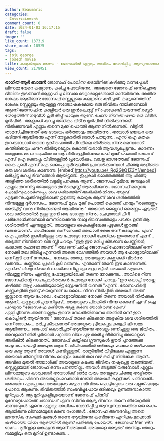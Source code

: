 ```yaml
---
author: Beaumaris
categories:
- Entertainment
comment_count: 0
date: 2024-01-03 16:17:15
draft: false
image: ''
like_count: 137319
share_count: 18525
tags:
- joju george
- joseph movie
title: കാമുകിയുടെ മരണം - ജോസഫിൽ ഏറ്റവും അധികം വേദനിപ്പിച്ച ആസ്വസ്ഥനാക്കിയ ആ രംഗം
view_count: 2178051
---
```


**രാഗീത് ആർ ബാലൻ** ജോസഫ് പോലീസ് ട്രെയിനിങ് കഴിഞ്ഞു വന്നപ്പോൾ ലിസമ്മ വേറെ കല്യാണം കഴിച്ചു പോയിരുന്നു.. അങ്ങനെ ജോസഫ് ഒന്നിച്ചൊരു ജീവിതം തുടങ്ങാൻ ആഗ്രഹിച്ച ലിസമ്മ മറ്റൊരാളുടേതായി മാറിയിരുന്നു. അതിനു ശേഷം ആയിരുന്നു ജോസഫ് സ്റ്റെല്ലയെ കല്യാണം കഴിച്ചത്..കല്യാണത്തിന് ശേഷം സ്റ്റെല്ലയും ആയുള്ള സന്തോഷകരമായ ഒരു ജീവിതം നയിക്കുമ്പോൾ ആണ് ജോസഫിനു കാളിയർ ഒരു ഇൻക്വെസ്റ്റ് ന് പോകേണ്ടി വരുന്നത്.റബ്ബർ തോട്ടത്തിന് നടുവിൽ കൂടി ജീപ്പ് പായുക ആണ്. ചെന്നു നിന്നത് പഴയ ഒരു വീടിനു മുൻപിൽ.. ആളുകൾ കുറച്ചു അധികം വീടിനു മുൻപിൽ നിൽക്കുന്നുണ്ട്.. നിൽക്കുന്നവർ എല്ലാം തന്നെ മുക്ക് പൊത്തി ആണ് നിൽക്കുന്നത്.. വീട്ടിൽ താമസിച്ചിരുന്നത് ഒരു ഭാര്യയും ഭർത്താവും ആയിരുന്നു.. അയാൾ ഭയങ്കര ഒരു കുടിയൻ ആയിരുന്നു എന്ന് നാട്ടുകാരിൽ ഒരാൾ പറയുന്നു.. എസ് ഐ കതകു തുറക്കുമ്പോൾ തന്നെ മുക്ക് പൊത്തി പിറകിലെ തിരിഞ്ഞു നിന്നു മെമ്പറോട് കുന്തിരിക്കവും ചന്ദന തിരിയുമെല്ലാം കൊണ്ട് വരാൻ ആവശ്യപ്പെടുന്നു.. കാരണം അത്രക്കും മണം ആയിരുന്നു ആ വീടിനുള്ളിൽ.ജോസഫ് മുക്ക് പൊത്തി കൊണ്ട് എസ് ഐ ക്കൊപ്പം വീടിനുള്ളിൽ പ്രവേശിക്കും..വലതു ഭാഗത്തേക്ക് ജോസഫ് കൈ ചൂണ്ടി എസ് ഐ ക്കൊപ്പം റൂമിനുള്ളിൽ പ്രവേശിക്കുമ്പോൾ ചീഞ്ഞു അളിഞ്ഞ ഒരു ശവ ശരീരം കാണുന്നു. [embed]https://youtu.be/_Rg2G8Q1Z3Y[/embed] മരിച്ചിട്ടു കുറച്ചു ദിവസങ്ങൾ ആയിട്ടുണ്ട്.. ഇച്ചകൾ മൊത്തത്തിൽ ആ ചീഞ്ഞു അളിഞ്ഞ ശരീരത്തിൽ വട്ടമിട്ടു പറക്കുക ആണ്.. ജോസഫ് റൂമിലെ ജനലുകൾ എല്ലാം തുറന്നിട്ടു അയാളുടെ ഇൻക്വെസ്റ്റ് ആരംഭിക്കുന്നു.. ജോസഫ് മറ്റൊരു പോലീസുകാരനൊപ്പം ശവ ശരീരത്തിന് അരികിൽ നിന്നും അളവ് എടുക്കുന്നു..മൂക്കിനുള്ളിലെക്ക് തുളഞ്ഞു കയറുക ആണ് ശവ ശരീരത്തിൽ നിന്നുമുള്ള ദുർഗന്ധം... ജോസഫ് മുഖം മുക്ക് പൊത്തി കൊണ്ട് പറയും "രണ്ടെണ്ണം അടിച്ചിട്ട് വന്നു നിൽക്കേണ്ടത് ആയിരുന്നു " അയാൾ ബ്ലൈഡ് ഒരെണ്ണം എടുത്ത് ശവ ശരീരത്തിൽ ഉള്ള തുണി ഒരു ഭാഗത്തു നിന്നും ചെറുതായി കീറി പരിശോധിക്കുമ്പോൾ മനസിലാക്കുന്നു നാലു ദിവസത്തോളം പഴക്കം ഉണ്ട് ആ ശരീരത്തിന് എന്നുള്ളത്.. അയാളുടെ കൈകളിലേക്കു പുഴുക്കൾ ഇറങ്ങി വരുകയാണ്.. അതിലേക്കു ഒന്ന് നോക്കി അയാൾ കൈ ഒന്ന് കുടയുന്നു.. എസ് ഐ ചുമരിൽ തൂക്കിയിട്ടുള്ള ഒരു ഫോട്ടോ നോക്കി ചോദിക്കും ഇതാരാണ് എന്ന്... അടുത്ത് നിന്നിരുന്ന ഒരു സ്ത്രീ പറയും "ഇതു ഈ മരിച്ചു കിടക്കുന്ന പെണ്ണിന്റെ കല്യാണ ഫോട്ടോ ആണ് " തല ഒന്ന് ചരിച്ചു ജോസഫ് ഫോട്ടോയിലേക്ക് ഒന്ന് നോക്കി തല തിരിച്ചു എന്നാൽ അതെ വേഗത്തിൽ അയാൾ ആ ഫോട്ടോയിലേക്ക് ഒന്ന് കൂടി ഒന്ന് നോക്കും... നോക്കും തോറും അയാളുടെ കണ്ണുകൾ വിടർന്നു വരുന്നു... കണ്ണിലെ പ്രഷർ കൂടി വരുന്നു.. എന്താണ് ഞാൻ ഈ കാണുന്നത്.. എനിക്ക് വിശ്വസിക്കാൻ സാധിക്കുന്നില്ല എന്നുള്ള മട്ടിൽ അയാൾ പതുക്കെ നിലത്തു നിന്നും എണിറ്റു ഫോട്ടോയിലേക്ക് തന്നെ നോക്കുന്നു... അവിടെ നിന്ന ജോസഫിന്റെ സഹപ്രവർത്തകൻ ഫോട്ടോ നോക്കി പറയും "ഈ കൊച്ച് അല്ലെ കഴിഞ്ഞ ആഴ്ച പരാതിയുമായിട്ട് സ്റ്റേഷനിൽ വന്നത് "എന്ന്.. ജോസഫിന്റെ കണ്ണുകളിൽ ഇരുട്ട് കയറുന്നത് പോലെ... നിന്ന നിൽപ്പിൽ അയാൾ അങ്ങ് ഇല്ലാതെ ആയ പോലെ.. ഫോട്ടോയിലേക്ക് നോക്കി തന്നെ അയാൾ നിൽക്കുക ആണ്.. കണ്ണുകൾ ചുവന്നിട്ടുണ്ട്...അയാളുടെ പിറകിൽ നിന്നു കൊണ്ട് എസ് ഐ പറയുന്നു "ജോസഫെ കഴിഞ്ഞ ആഴ്ച തന്നെ ഞാൻ രണ്ട് കേസ് ഏല്പിച്ചിരുന്നു..അത് വല്ലതും തുറന്നു നോക്കിയിരുന്നോ അതിൽ ഒന്ന് ഈ കൊച്ചിന്റെ ആയിരുന്നു " ജോസഫ് താഴെ കിടക്കുന്ന അഴുകിയ ശവ ശരീരത്തിൽ ഒന്ന് നോക്കും... മരിച്ചു കിടക്കുന്നത് അയാളുടെ പ്രിയപ്പെട്ട കാമുകി ലിസമ്മ ആയിരുന്നു... ഒരുപാട് കൊതിച്ചത് ആയിരുന്നു അവളും ഒന്നിച്ചുള്ള ഒരു ജീവിതം.. അവളാണ് തിരിച്ചറിയാൻ പറ്റാത്ത വിധം പുഴു അരിച്ചു ജീർണിച്ചു അയാളുടെ അരികിൽ കിടക്കുന്നത്.. ജോസഫ് കയ്യിലെ ഗ്ലൗസുകൾ ഊരി പുറത്തേക്കു ഓടുന്നു... പൊട്ടി കരയുക ആണ്.. ജീവിതത്തിൽ ഒരിക്കലും മറക്കാൻ കഴിയാത്ത ഒരു കാഴ്ച ആണ് അയാൾ കണ്ടിട്ടുള്ളത്.. രാത്രിയിൽ വീട്ടിലേക്കു എത്തുന്ന അയാൾ കിണറ്റിൽ നിന്നും വെള്ളം കോരി തല വഴി ഒഴിച്ച് നിൽക്കുക ആണ്.. അവിടെ മുതൽ അയാൾക്ക്‌ അയാളുടെ കുടുംബ ജീവിതം നഷ്ടപ്പെട്ടു തുടങ്ങിയത്. സ്റ്റെല്ലയോട് ജോസഫ് ഒന്നും പറഞ്ഞില്ല.. അവൾ അടുത്ത് വരുമ്പോൾ എല്ലാം ലിസമ്മയുടെ കാര്യങ്ങൾ അയാൾക്ക്‌ ഓർമ വരും അവളുടെ ചീഞ്ഞു അളിഞ്ഞ ശരീരവും.. പിന്നെ അതെല്ലാം മറക്കാൻ വേണ്ടി അയാൾ കള്ള് കുടി പതിവാക്കി.. അങ്ങനെ എപ്പോഴോ അയാളുടെ കുടുംബ ജീവിതം പൊട്ടിപ്പോയ ഒരു പളുങ്ക് പാത്രം പോലെ ആകുന്നു. ജീവിതത്തില്‍ സംഭവിച്ചുപോയ ഒരിക്കലും ഉണങ്ങനാകാത്ത മുറിവുകൾ. ആ മുറിവുകളിലൂടെയാണ് ജോസഫ് പിന്നീട് മുന്നോട്ടുപോയത്..ജോസഫ് എന്ന സിനിമ ആദ്യ ദിവസം തന്നെ തീയേറ്ററിൽ കണ്ടപ്പോൾ എന്നെ ഏറ്റവും അധികം വേദനിപ്പിച്ച ആസ്വസ്ഥനാക്കിയ ഒരു രംഗം ആയിരുന്നു ലിസമ്മയുടെ മരണ രംഗങ്ങൾ.. ജോസഫ് അനുഭവിച്ച അതെ മാനസിക സംഘർഷങ്ങൾ തന്നെ ആയിരുന്നു കണ്ടിരുന്ന എനിക്കും.മറക്കാൻ കഴിയാത്ത വിധം ആഴത്തിൽ ആണ് പതിഞ്ഞു പോയത്.. ജോസഫ് Man with scar.... മുറിവുള്ള മനുഷ്യൻ ആണ് അയാൾ. അയാളെ അടുത്ത് അറിയും തോറും നമ്മളിലും ഒരു മുറിവ് ഉണ്ടാകുന്നു...
